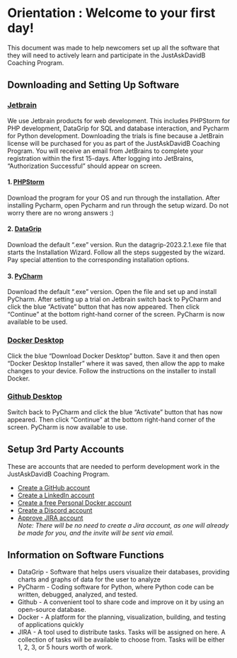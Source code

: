 # Orientation : Welcome to your first day!
This document was made to help newcomers set up all the software that they will need to actively learn and participate in the JustAskDavidB Coaching Program.

##  Downloading and Setting Up Software

### [Jetbrain](https://account.jetbrains.com/login)
We use Jetbrain products for web development.  This includes PHPStorm for PHP development, DataGrip for SQL and database interaction, and Pycharm for Python development. Downloading the trials is fine because a JetBrain license will be purchased for you as part of the JustAskDavidB Coaching Program. You will receive an email from JetBrains to complete your registration within the first 15-days. After logging into JetBrains, “Authorization Successful” should appear on screen.

#### 1. [PHPStorm](https://www.jetbrains.com/phpstorm/download/#section=windows)
Download the program for your OS and run through the installation. After installing Pycharm, open Pycharm and run through the setup wizard. Do not worry there are no wrong answers :)

#### 2. [DataGrip](https://www.jetbrains.com/datagrip/download/#section=windows)
Download the default “.exe” version. Run the datagrip-2023.2.1.exe file that starts the Installation Wizard. Follow all the steps suggested by the wizard. Pay special attention to the corresponding installation options. 

#### 3. [PyCharm](https://www.jetbrains.com/pycharm/download)
Download the default “.exe” version. Open the file and set up and install PyCharm. After setting up a trial on Jetbrain switch back to PyCharm and click the blue “Activate” button that has now appeared. Then click “Continue” at the bottom right-hand corner of the screen. PyCharm is now available to be used. 

### [Docker Desktop](https://www.docker.com/)
Click the blue “Download Docker Desktop” button. Save it and then open “Docker Desktop Installer” where it was saved, then allow the app to make changes to your device. Follow the instructions on the installer to install Docker. 

### [Github Desktop](https://desktop.github.com/)
Switch back to PyCharm and click the blue “Activate” button that has now appeared. Then click “Continue” at the bottom right-hand corner of the screen. PyCharm is now available to use.

## Setup 3rd Party Accounts
These are accounts that are needed to perform development work in the JustAskDavidB Coaching Program.  

- [Create a GitHub account](https://github.com/dkbaldwin/indevelopme-simlite)
- [Create a LinkedIn account](https://www.linkedin.com/)  
- [Create a free Personal Docker account](https://www.docker.com/pricing)
- [Create a Discord account](https://discord.com/)
- [Approve JIRA account](https://www.atlassian.com/software/jira)  
_Note: There will be no need to create a Jira account, as one will already be made for you, and the invite will be sent via email._

## Information on Software Functions 
 - DataGrip -  Software that helps users visualize their databases, providing charts and graphs of data for the user to analyze
 - PyCharm -  Coding software for Python, where Python code can be written, debugged, analyzed, and tested.
 - Github - A convenient tool to share code and improve on it by using an open-source database.
 - Docker - A platform for the planning, visualization, building, and testing of applications quickly
 - JIRA - A tool used to distribute tasks. Tasks will be assigned on here. A collection of tasks will be available to choose from. Tasks will be either 1, 2, 3, or 5 hours worth of work.


  





